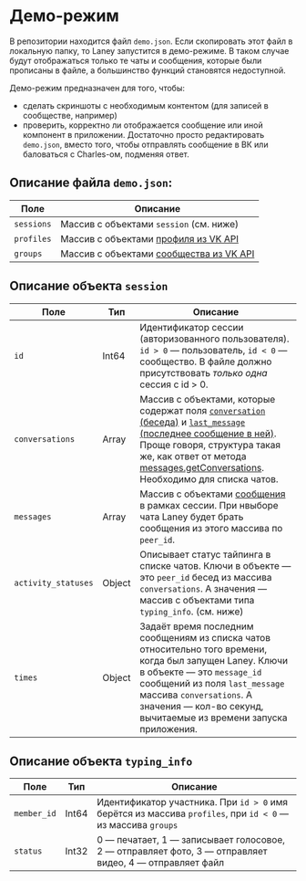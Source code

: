 # Демо-режим
В репозитории находится файл `demo.json`. Если скопировать этот файл в локальную папку, то Laney запустится в демо-режиме. В таком случае будут отображаться только те чаты и сообщения, которые были прописаны в файле, а большинство функций становятся недоступной.

Демо-режим предназначен для того, чтобы:
- сделать скриншоты с необходимым контентом (для записей в сообществе, например)
- проверить, корректно ли отображается сообщение или иной компонент в приложении. Достаточно просто редактировать `demo.json`, вместо того, чтобы отправлять сообщение в ВК или баловаться с Charles-ом, подменяя ответ.

## Описание файла `demo.json`:
| Поле       | Описание                                                                                | 
|------------|-----------------------------------------------------------------------------------------|
| `sessions` | Массив с объектами `session` (см. ниже)                                                 |
| `profiles` | Массив с объектами [профиля из VK API](https://dev.vk.com/ru/reference/objects/user)    |
| `groups`   | Массив с объектами [сообщества из VK API](https://dev.vk.com/ru/reference/objects/group)|

## Описание объекта `session`
| Поле               |Тип     | Описание                                                                   | 
|--------------------|--------|----------------------------------------------------------------------------|
| `id`               | Int64  | Идентификатор сессии (авторизованного пользователя). `id > 0` — пользователь, `id < 0` — сообщество. В файле должно присутствовать *только одна* сессия с id > 0.|
| `conversations`    | Array  | Массив с объектами, которые содержат поля [`conversation` (беседа)](https://dev.vk.com/ru/reference/objects/conversation) и [`last_message` (последнее сообщение в ней)](https://dev.vk.com/ru/reference/objects/message). Проще говоря, структура такая же, как ответ от метода [messages.getConversations](https://dev.vk.com/ru/method/messages.getConversations). Необходимо для списка чатов.|
| `messages`         | Array  | Массив с объектами [сообщения](https://dev.vk.com/ru/reference/objects/message) в рамках сессии. При нвыборе чата Laney будет брать сообщения из этого массива по `peer_id`.|
| `activity_statuses`| Object | Описывает статус тайпинга в списке чатов. Ключи в объекте — это `peer_id` бесед из массива `conversations`. А значения — массив с объектами типа `typing_info`. (см. ниже)  |
| `times`            | Object | Задаёт время последним сообщениям из списка чатов относительно того времени, когда был запущен Laney. Ключи в объекте — это `message_id` сообщений из поля `last_message` массива `conversations`. А значения — кол-во секунд, вычитаемые из времени запуска приложения.  |

## Описание объекта `typing_info`
| Поле               |Тип     | Описание                                                                   | 
|--------------------|--------|----------------------------------------------------------------------------|
| `member_id`        | Int64  | Идентификатор участника. При `id > 0` имя берётся из массива `profiles`, при `id < 0` — из массива `groups`|
| `status`           | Int32  | 0 — печатает, 1 — записывает голосовое, 2 — отправляет фото, 3 — отправляет видео, 4 — отправляет файл|